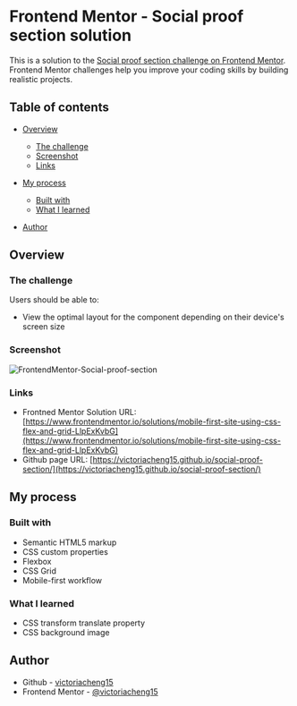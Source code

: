 # Frontend Mentor - Social proof section solution

This is a solution to the [Social proof section challenge on Frontend Mentor](https://www.frontendmentor.io/challenges/social-proof-section-6e0qTv_bA). Frontend Mentor challenges help you improve your coding skills by building realistic projects.

## Table of contents

- [Overview](#overview)
  - [The challenge](#the-challenge)
  - [Screenshot](#screenshot)
  - [Links](#links)
- [My process](#my-process)

  - [Built with](#built-with)
  - [What I learned](#what-i-learned)

- [Author](#author)

## Overview

### The challenge

Users should be able to:

- View the optimal layout for the component depending on their device's screen size

### Screenshot

![FrontendMentor-Social-proof-section](https://user-images.githubusercontent.com/35031228/121712004-360c6d80-caa9-11eb-91b7-3cf6c29bf68b.png)

### Links

- Frontned Mentor Solution URL: [https://www.frontendmentor.io/solutions/mobile-first-site-using-css-flex-and-grid-LlpExKvbG](https://www.frontendmentor.io/solutions/mobile-first-site-using-css-flex-and-grid-LlpExKvbG)
- Github page URL: [https://victoriacheng15.github.io/social-proof-section/](https://victoriacheng15.github.io/social-proof-section/)

## My process

### Built with

- Semantic HTML5 markup
- CSS custom properties
- Flexbox
- CSS Grid
- Mobile-first workflow

### What I learned

- CSS transform translate property
- CSS background image

## Author

- Github - [victoriacheng15](https://github.com/victoriacheng15)
- Frontend Mentor - [@victoriacheng15](https://www.frontendmentor.io/profile/victoriacheng15)
